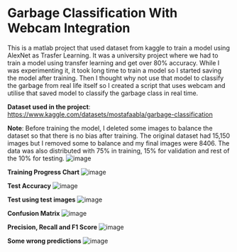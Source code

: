 # Garbage Classification With Webcam Integration

This is a matlab project that used dataset from kaggle to train a model using AlexNet as Trasfer Learning. It was a university project where we had to train a model using transfer learning and get over 80% accuracy. While I was experimenting it, it took long time to train a model so I started saving the model after training. Then I thought why not use that model to classify the garbage from real life itself so I created a script that uses webcam and utilise that saved model to classify the garbage class in real time. 

**Dataset used in the project**: https://www.kaggle.com/datasets/mostafaabla/garbage-classification 

**Note**: 
Before training the model, I deleted some images to balance the dataset so that there is no bias after training. The original dataset had 15,150 images but I removed some to balance and my final images were 8406.
The data was also distributed with 75% in training, 15% for validation and rest of the 10% for testing.
![image](https://github.com/user-attachments/assets/96a0b4e4-0acf-471e-9b79-311e4794cfcd)




**Training Progress Chart**
![image](https://github.com/user-attachments/assets/820ec975-a000-49ea-9a89-be3d1b218e11)


**Test Accuracy**
![image](https://github.com/user-attachments/assets/eb9b7730-0d80-472e-8ae3-e90d2c64fb0d)


**Test using test images**
![image](https://github.com/user-attachments/assets/eb992956-2698-42b6-aeea-49c77be80e74)


**Confusion Matrix**
![image](https://github.com/user-attachments/assets/20861f4f-2344-4ea4-8485-630e925dedc7)


**Precision, Recall and F1 Score**
![image](https://github.com/user-attachments/assets/ac1abb6e-64c5-4758-93b0-97ca2bf060df)


**Some wrong predictions**
![image](https://github.com/user-attachments/assets/f1e97971-b06b-48e9-af8b-9feefde6e0f7)




